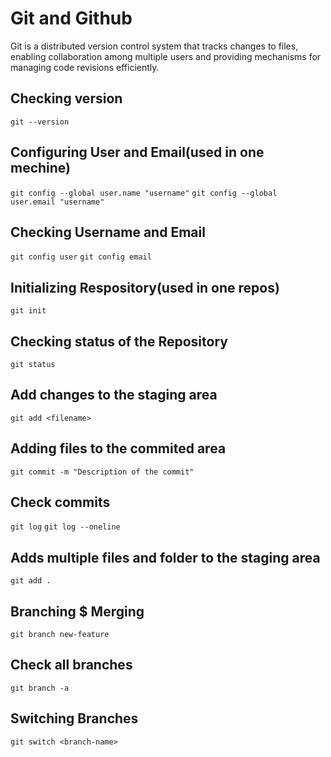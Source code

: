 # Git and Github
Git is a distributed version control system that tracks changes to files, enabling collaboration among multiple users and providing mechanisms for managing code revisions efficiently.

## Checking version
`git --version`

## Configuring User and Email(used in one mechine)
`git config --global user.name "username"`
`git config --global user.email "username"`

## Checking Username and Email
`git config user`
`git config email`

## Initializing Respository(used in one repos)
`git init`  

## Checking status of the Repository
`git status`

## Add changes to the staging area
`git add <filename>`

## Adding files to the commited area
`git commit -m "Description of the commit"`

## Check commits
`git log`
`git log --oneline`

## Adds multiple files and folder to the staging area
`git add .`

## Branching $ Merging
`git branch new-feature`

## Check all branches
`git branch -a`

## Switching Branches
`git switch <branch-name>`